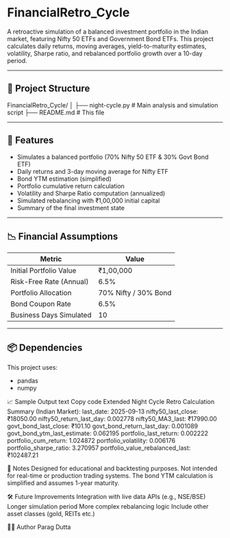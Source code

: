 # FinancialRetro_Cycle

A retroactive simulation of a balanced investment portfolio in the Indian market, featuring Nifty 50 ETFs and Government Bond ETFs. This project calculates daily returns, moving averages, yield-to-maturity estimates, volatility, Sharpe ratio, and rebalanced portfolio growth over a 10-day period.

---

## 📁 Project Structure

FinancialRetro_Cycle/
│
├── night-cycle.py # Main analysis and simulation script
├── README.md # This file


---

## 🚀 Features

- Simulates a balanced portfolio (70% Nifty 50 ETF & 30% Govt Bond ETF)
- Daily returns and 3-day moving average for Nifty ETF
- Bond YTM estimation (simplified)
- Portfolio cumulative return calculation
- Volatility and Sharpe Ratio computation (annualized)
- Simulated rebalancing with ₹1,00,000 initial capital
- Summary of the final investment state

---

## 📉 Financial Assumptions

| Metric                     | Value              |
|---------------------------|--------------------|
| Initial Portfolio Value   | ₹1,00,000          |
| Risk-Free Rate (Annual)   | 6.5%               |
| Portfolio Allocation      | 70% Nifty / 30% Bond |
| Bond Coupon Rate          | 6.5%               |
| Business Days Simulated   | 10                 |

---

## 📦 Dependencies

This project uses:

- pandas
- numpy

📈 Sample Output
text
Copy code
Extended Night Cycle Retro Calculation Summary (Indian Market):
last_date: 2025-09-13
nifty50_last_close: ₹18050.00
nifty50_return_last_day: 0.002778
nifty50_MA3_last: ₹17990.00
govt_bond_last_close: ₹101.10
govt_bond_return_last_day: 0.001089
govt_bond_ytm_last_estimate: 0.062195
portfolio_last_return: 0.002222
portfolio_cum_return: 1.024872
portfolio_volatility: 0.006176
portfolio_sharpe_ratio: 3.270957
portfolio_value_rebalanced_last: ₹102487.21

🧠 Notes
Designed for educational and backtesting purposes.
Not intended for real-time or production trading systems.
The bond YTM calculation is simplified and assumes 1-year maturity.

🛠️ Future Improvements
Integration with live data APIs (e.g., NSE/BSE)
Longer simulation period
More complex rebalancing logic
Include other asset classes (gold, REITs etc.)

🙋‍♂️ Author
Parag Dutta
